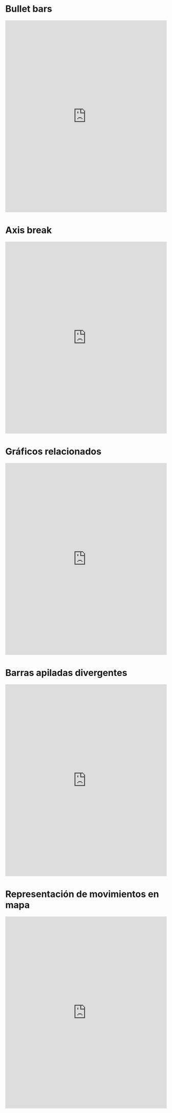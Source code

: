 # Bullet bars

<iframe src="https://pynomaly.github.io/data-visualizations/viz/bullet-bar/dist/" name="Bullet-bar" scrolling="No" height="600px" width="100%" style="border: none;"></iframe>

# Axis break

<iframe src="https://pynomaly.github.io/data-visualizations/viz/column-chart-with-axis-break/dist" name="Axis-break" scrolling="No" height="600px" width="100%" style="border: none;"></iframe>

# Gráficos relacionados

<iframe src="https://pynomaly.github.io/data-visualizations/viz/historical-population-pyramid/dist" name="Line-pyramid" scrolling="No" height="600px" width="100%" style="border: none;"></iframe>

# Barras apiladas divergentes

<iframe src="https://pynomaly.github.io/data-visualizations/viz/divergent-stacked-bars" name="Stacked-bars" scrolling="No" height="600px" width="100%" style="border: none;"></iframe>

# Representación de movimientos en mapa
<iframe src="https://pynomaly.github.io/data-visualizations/viz/animations-along-lines/dist" name="Map-planes" scrolling="No" height="600px" width="100%" style="border: none;"></iframe>
